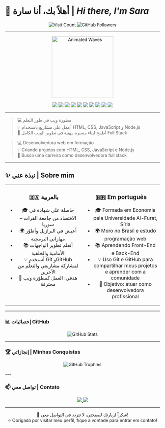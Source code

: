 # 👋 **أهلاً بك، أنا سارة** | *Hi there, I'm Sara*


<!--
<p align="center">
  <img src="https://raw.githubusercontent.com/Sara-source01/Sara-source01/main/assets/Image.png" alt="Banner" width="80%" />
</p>
-->
<p align="center">
  <img src="https://visitor-badge.laobi.icu/badge?page_id=Sara-source01" alt="Visit Count" />
  <img src="https://img.shields.io/github/followers/Sara-source01?label=Followers&style=social" alt="GitHub Followers" />
</p>

---
<p align="center">
  <img src="https://media.giphy.com/media/26xBwdIuRJiAIqHwA/giphy.gif" alt="Animated Waves" width="200" />
</p>

<p align="center">
  <img src="https://img.shields.io/badge/status-em%20aprendizado-ff69b4?style=flat-square&logo=github" />
  <img src="https://img.shields.io/badge/focus-fullstack-blueviolet?style=flat-square" />
  <img src="https://img.shields.io/badge/HTML5-%23E34F26?style=flat-square&logo=html5&logoColor=white" />
  <img src="https://img.shields.io/badge/CSS3-%231572B6?style=flat-square&logo=css3&logoColor=white" />
  <img src="https://img.shields.io/badge/JavaScript-%23F7DF1E?style=flat-square&logo=javascript&logoColor=black" />
  <img src="https://img.shields.io/badge/React-18.2.0-20232A?style=flat-square&logo=react&logoColor=white" />
  <img src="https://img.shields.io/badge/Node.js-18.15.0-green?style=flat-square&logo=node.js&logoColor=white" />
  <img src="https://img.shields.io/badge/MongoDB-%2347A248?style=flat-square&logo=mongodb&logoColor=white" />
  <img src="https://img.shields.io/badge/Insomnia-%2340B4D4?style=flat-square&logo=insomnia&logoColor=white" />
  <img src="https://img.shields.io/badge/GitHub-100000?style=flat-square&logo=github&logoColor=white" />
</p>


---


> 💻 مطورة ويب في طور التعلم  
> 💡 أعمل على مشاريع باستخدام HTML, CSS, JavaScript و Node.js  
> 🌱 أطمح لبناء مسيرة مهنية في تطوير الويب الكامل Full Stack

> 💻 Desenvolvedora web em formação  
> 💡 Criando projetos com HTML, CSS, JavaScript e Node.js  
> 🌱 Busco uma carreira como desenvolvedora full stack


---

## ✨ نبذة عني | Sobre mim

<table>
  <tr>
    <td align="center" valign="top" width="50%">
      
  ### 🇸🇦 بالعربية
  
  - 🎓 حاصلة على شهادة في الاقتصاد من جامعة الفرات – سوريا  
  - 🌍 أعيش في البرازيل وأطوّر مهاراتي البرمجية  
  - 📚 أتعلم تطوير الواجهات الأمامية والخلفية  
  - 💡 أستخدم Git وGitHub لمشاركة مشاريعي والتعلّم من الآخرين  
  - 🎯 هدفي: العمل كمطوّرة ويب محترفة  
  
  </td>
    <td align="center" valign="top" width="50%">
      
  ### 🇧🇷 Em português
  
  - 🎓 Formada em Economia pela Universidade Al-Furat, Síria  
  - 🌍 Moro no Brasil e estudo programação web  
  - 📚 Aprendendo Front-End e Back-End  
  - 💡 Uso Git e GitHub para compartilhar meus projetos e aprender com a comunidade  
  - 🎯 Objetivo: atuar como desenvolvedora profissional  
  
  </td>
  </tr>
</table>

---

<!--### 🛠️ المهارات | Skills

**Front-End:** HTML5, CSS3, JavaScript, React  
**Back-End:** Node.js, Express, MongoDB  
**Tools:** Git, GitHub, VS Code, Postman, Insomnia

---
-->
<!--### 🌐 مشاريعي | Meus Projetos

<p align="center">
  <a href="https://github.com/Sara-source01/Meu-portfolio" target="_blank">
    <img src="https://img.shields.io/badge/Meu%20Portfólio-FF69B4?style=for-the-badge" alt="Portfolio" />
  </a>
  <a href="https://github.com/Sara-source01/Contacts-API-Toti" target="_blank">
    <img src="https://img.shields.io/badge/Contact%20Manager-00CED1?style=for-the-badge" alt="Contact Manager" />
  </a>
  <a href="https://github.com/Sara-source01/Receita-de-frango-HTML" target="_blank">
    <img src="https://img.shields.io/badge/Receita%20de%20Frango-FFA07A?style=for-the-badge" alt="Receita de Frango" />
  </a>
</p>

---
-->
### 📊 إحصائيات GitHub

<p align="center">
  <img src="https://github-readme-stats.vercel.app/api?username=Sara-source01&show_icons=true&theme=tokyonight" alt="GitHub Stats" />
</p>

---

### 🏆 إنجازاتي | Minhas Conquistas

<p align="center">
  <img src="https://github-profile-trophy.vercel.app/?username=Sara-source01&theme=tokyonight&row=1&column=5" alt="GitHub Trophies" />
</p>
<!--
<p align="center">
  <img src="https://github-profile-trophy.vercel.app/?username=Sara-source01&theme=flat" alt="GitHub Trophies" />
</p>
-->
---

### 📫 تواصل معي | Contato

<p align="center">
  <a href="https://linkedin.com/in/sara-ebrahim-george-24759b324">
    <img src="https://img.shields.io/badge/LinkedIn-blue?style=flat-square&logo=linkedin&logoColor=white" />
  </a>
  <a href="mailto:sara.ebrahim.george@gmail.com">
    <img src="https://img.shields.io/badge/Email-D14836?style=flat-square&logo=gmail&logoColor=white" />
  </a>
</p>

<!--
<p align="center">
  <a href="https://linkedin.com/in/sara-ebrahim-george-24759b324" target="_blank" style="margin-right:15px;">
    <img src="https://cdn.jsdelivr.net/npm/simple-icons@v9/icons/linkedin.svg" alt="LinkedIn" width="24" />
    LinkedIn
  </a>  
  <br>
  <a href="mailto:sara.ebrahim.george@gmail.com">
    <img src="https://cdn.jsdelivr.net/npm/simple-icons@v9/icons/gmail.svg" alt="Email" width="24" />
    sara.ebrahim.george@gmail.com
  </a>
</p>
-->
---

<p align="center">
  🌟 شكراً لزيارتك لصفحتي، لا تتردد في التواصل معي!  
  <br/>⭐ Obrigada por visitar meu perfil, fique à vontade para entrar em contato!
</p>




